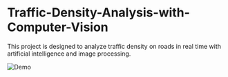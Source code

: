 # Traffic-Density-Analysis-with-Computer-Vision
This project is designed to analyze traffic density on roads in real time with artificial intelligence and image processing.


![Demo](videos/traffic.gif)
